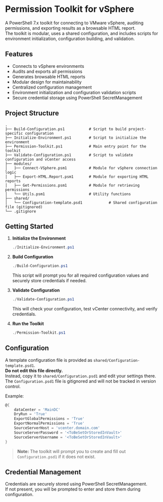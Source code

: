 # Permission Toolkit for vSphere

A PowerShell 7.x toolkit for connecting to VMware vSphere, auditing permissions, and exporting results as a browsable HTML report.  
The toolkit is modular, uses a shared configuration, and includes scripts for environment initialization, configuration building, and validation.

## Features

- Connects to vSphere environments
- Audits and exports all permissions
- Generates browsable HTML reports
- Modular design for maintainability
- Centralized configuration management
- Environment initialization and configuration validation scripts
- Secure credential storage using PowerShell SecretManagement

## Project Structure

```plain text
.
├── Build-Configuration.ps1           # Script to build project-specific configuration
├── Initialize-Environment.ps1        # Script to initialize the environment
├── Permission-Toolkit.ps1            # Main entry point for the toolkit
├── Validate-Configuration.ps1        # Script to validate configuration and vCenter access
├── modules/
│   ├── Connect-VSphere.psm1          # Module for vSphere connection logic
│   ├── Export-HTML.Report.psm1       # Module for exporting HTML reports
│   ├── Get-Permissions.psm1          # Module for retrieving permissions
│   └── Utils.psm1                    # Utility functions
├── shared/
│   └── Configuration-template.psd1            # Shared configuration file (gitignored)
└── .gitignore
```

## Getting Started

1. **Initialize the Environment**

   ```powershell
   ./Initialize-Environment.ps1
   ```

2. **Build Configuration**

   ```powershell
   ./Build-Configuration.ps1
   ```

   This script will prompt you for all required configuration values and securely store credentials if needed.

3. **Validate Configuration**

   ```powershell
   ./Validate-Configuration.ps1
   ```
   
   This will check your configuration, test vCenter connectivity, and verify credentials.

4. **Run the Toolkit**

   ```powershell
   ./Permission-Toolkit.ps1
   ```

## Configuration

A template configuration file is provided as `shared/Configuration-template.psd1`.  
**Do not edit this file directly.**  
Instead, copy it to `shared/Configuration.psd1` and edit your settings there.  
The `Configuration.psd1` file is gitignored and will not be tracked in version control.

Example:

```powershell
@{
    dataCenter = 'MainDC'
    DryRun = 'True'
    ExportGlobalPermissions = 'True'
    ExportNormalPermissions = 'True'
    SourceServerHost = 'vcenter.domain.com'
    SourceServerPassword = '<ToBeSetOrStoredInVault>'
    SourceServerUsername = '<ToBeSetOrStoredInVault>'
}
```

> **Note:** The toolkit will prompt you to create and fill out `Configuration.psd1` if it does not exist.

## Credential Management

Credentials are securely stored using PowerShell SecretManagement.  
If not present, you will be prompted to enter and store them during configuration.
